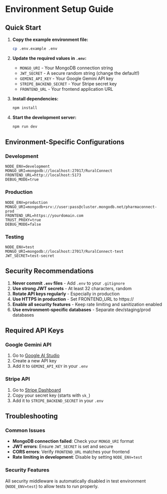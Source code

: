 # Environment Setup Guide

## Quick Start

1. **Copy the example environment file:**
   ```bash
   cp .env.example .env
   ```

2. **Update the required values in `.env`:**
   - `MONGO_URI` - Your MongoDB connection string
   - `JWT_SECRET` - A secure random string (change the default!)
   - `GEMINI_API_KEY` - Your Google Gemini API key
   - `STRIPE_BACKEND_SECRET` - Your Stripe secret key
   - `FRONTEND_URL` - Your frontend application URL

3. **Install dependencies:**
   ```bash
   npm install
   ```

4. **Start the development server:**
   ```bash
   npm run dev
   ```

## Environment-Specific Configurations

### Development
```env
NODE_ENV=development
MONGO_URI=mongodb://localhost:27017/RuralConnect
FRONTEND_URL=http://localhost:5173
DEBUG_MODE=true
```

### Production
```env
NODE_ENV=production
MONGO_URI=mongodb+srv://user:pass@cluster.mongodb.net/pharmaconnect-prod
FRONTEND_URL=https://yourdomain.com
TRUST_PROXY=true
DEBUG_MODE=false
```

### Testing
```env
NODE_ENV=test
MONGO_URI=mongodb://localhost:27017/RuralConnect-test
JWT_SECRET=test-secret
```

## Security Recommendations

1. **Never commit `.env` files** - Add `.env` to your `.gitignore`
2. **Use strong JWT secrets** - At least 32 characters, random
3. **Rotate API keys regularly** - Especially in production
4. **Use HTTPS in production** - Set FRONTEND_URL to https://
5. **Enable all security features** - Keep rate limiting and sanitization enabled
6. **Use environment-specific databases** - Separate dev/staging/prod databases

## Required API Keys

### Google Gemini API
1. Go to [Google AI Studio](https://makersuite.google.com/app/apikey)
2. Create a new API key
3. Add it to `GEMINI_API_KEY` in your `.env`

### Stripe API
1. Go to [Stripe Dashboard](https://dashboard.stripe.com/apikeys)
2. Copy your secret key (starts with `sk_`)
3. Add it to `STRIPE_BACKEND_SECRET` in your `.env`

## Troubleshooting

### Common Issues
- **MongoDB connection failed**: Check your `MONGO_URI` format
- **JWT errors**: Ensure `JWT_SECRET` is set and secure
- **CORS errors**: Verify `FRONTEND_URL` matches your frontend
- **Rate limiting in development**: Disable by setting `NODE_ENV=test`

### Security Features
All security middleware is automatically disabled in test environment (`NODE_ENV=test`) to allow tests to run properly.
